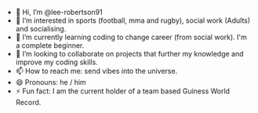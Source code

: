 - 👋 Hi, I’m @lee-robertson91
- 👀 I’m interested in sports (football, mma and rugby), social work (Adults) and socialising.
- 🌱 I’m currently learning coding to change career (from social work). I'm a complete beginner.
- 💞️ I’m looking to collaborate on projects that further my knowledge and improve my coding skills. 
- 📫 How to reach me: send vibes into the universe. 
- 😄 Pronouns: he / him 
- ⚡ Fun fact: I am the current holder of a team based Guiness World Record. 

<!---
lee-robertson91/lee-robertson91 is a ✨ special ✨ repository because its `README.md` (this file) appears on your GitHub profile.
You can click the Preview link to take a look at your changes.
--->
